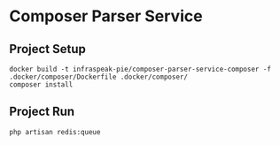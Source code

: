 # Composer Parser Service

## Project Setup
```
docker build -t infraspeak-pie/composer-parser-service-composer -f .docker/composer/Dockerfile .docker/composer/
composer install
```

## Project Run
`php artisan redis:queue`
